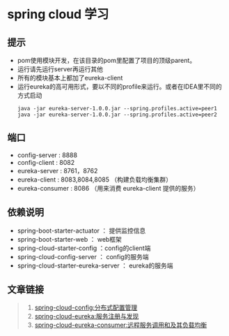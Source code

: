 # spring cloud 学习

## 提示

- pom使用模块开发，在该目录的pom里配置了项目的顶级parent。
- 运行请先运行server再运行其他
- 所有的模块基本上都加了eureka-client
- 运行eureka的高可用形式，要以不同的profile来运行。或者在IDEA里不同的方式启动
    ```
    java -jar eureka-server-1.0.0.jar --spring.profiles.active=peer1  
    java -jar eureka-server-1.0.0.jar --spring.profiles.active=peer2
    ```
## 端口

- config-server : 8888
- config-client : 8082
- eureka-server : 8761，8762
- eureka-client : 8083,8084,8085 （构建负载均衡集群）
- eureka-consumer : 8086 （用来消费 eureka-client 提供的服务）


## 依赖说明 
- spring-boot-starter-actuator ： 提供监控信息
- spring-boot-starter-web ： web框架
- spring-cloud-starter-config ：config的client端
- spring-cloud-config-server ： config的服务端
- spring-cloud-starter-eureka-server ： eureka的服务端

## 文章链接

> 1. [spring-cloud-config:分布式配置管理](http://www.xjtushilei.com/2017/06/12/spring-cloud-series-spring-cloud-config)
> 2. [spring-cloud-eureka:服务注册与发现](http://www.xjtushilei.com/2017/06/13/spring-cloud-series-spring-cloud-eureka)
> 3. [spring-cloud-eureka-consumer:远程服务调用和及其负载均衡](http://www.xjtushilei.com/2017/06/13/spring-cloud-series-spring-cloud-eureka-consumer)